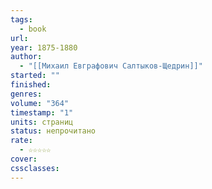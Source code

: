 ```yaml
---
tags:
  - book
url: 
year: 1875-1880
author:
  - "[[Михаил Евграфович Салтыков-Щедрин]]"
started: ""
finished: 
genres: 
volume: "364"
timestamp: "1"
units: страниц
status: непрочитано
rate:
  - ☆☆☆☆☆
cover: 
cssclasses:
---
```


